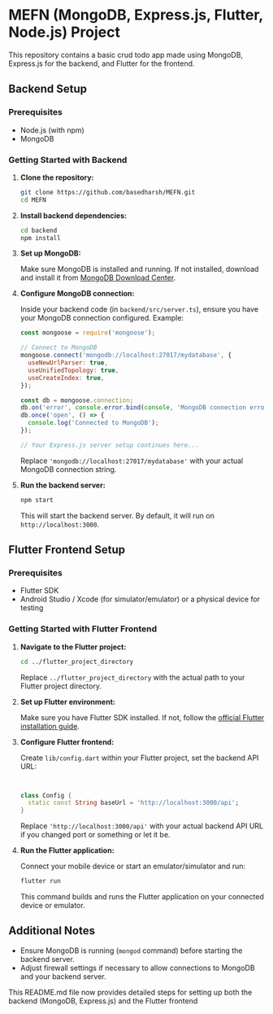 
# MEFN (MongoDB, Express.js, Flutter, Node.js) Project

This repository contains a basic crud todo app made using MongoDB, Express.js for the backend, and Flutter for the frontend.

## Backend Setup

### Prerequisites
- Node.js (with npm)
- MongoDB

### Getting Started with Backend

1. **Clone the repository:**
   ```bash
   git clone https://github.com/basedharsh/MEFN.git
   cd MEFN
   ```

2. **Install backend dependencies:**
   ```bash
   cd backend
   npm install
   ```

3. **Set up MongoDB:**

   Make sure MongoDB is installed and running. If not installed, download and install it from [MongoDB Download Center](https://www.mongodb.com/try/download/community).

4. **Configure MongoDB connection:**

   Inside your backend code (in `backend/src/server.ts`), ensure you have your MongoDB connection configured. Example:
   
   ```javascript
   const mongoose = require('mongoose');

   // Connect to MongoDB
   mongoose.connect('mongodb://localhost:27017/mydatabase', {
     useNewUrlParser: true,
     useUnifiedTopology: true,
     useCreateIndex: true,
   });

   const db = mongoose.connection;
   db.on('error', console.error.bind(console, 'MongoDB connection error:'));
   db.once('open', () => {
     console.log('Connected to MongoDB');
   });

   // Your Express.js server setup continues here...
   ```

   Replace `'mongodb://localhost:27017/mydatabase'` with your actual MongoDB connection string.

5. **Run the backend server:**
   ```bash
   npm start
   ```

   This will start the backend server. By default, it will run on `http://localhost:3000`.

## Flutter Frontend Setup

### Prerequisites
- Flutter SDK
- Android Studio / Xcode (for simulator/emulator) or a physical device for testing

### Getting Started with Flutter Frontend

1. **Navigate to the Flutter project:**
   ```bash
   cd ../flutter_project_directory
   ```

   Replace `../flutter_project_directory` with the actual path to your Flutter project directory.

2. **Set up Flutter environment:**

   Make sure you have Flutter SDK installed. If not, follow the [official Flutter installation guide](https://flutter.dev/docs/get-started/install).

3. **Configure Flutter frontend:**

   Create `lib/config.dart` within your Flutter project, set the backend API URL:
   
   ```dart
   

   class Config {
     static const String baseUrl = 'http://localhost:3000/api';
   }
   ```

   Replace `'http://localhost:3000/api'` with your actual backend API URL if you changed port or something or let it be.

4. **Run the Flutter application:**

   Connect your mobile device or start an emulator/simulator and run:
   ```bash
   flutter run
   ```

   This command builds and runs the Flutter application on your connected device or emulator.

## Additional Notes

- Ensure MongoDB is running (`mongod` command) before starting the backend server.
- Adjust firewall settings if necessary to allow connections to MongoDB and your backend server.

This README.md file now provides detailed steps for setting up both the backend (MongoDB, Express.js) and the Flutter frontend 
